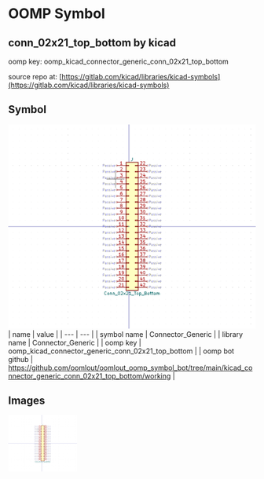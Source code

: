 # OOMP Symbol  
## conn_02x21_top_bottom  by kicad  
  
oomp key: oomp_kicad_connector_generic_conn_02x21_top_bottom  
  
source repo at: [https://gitlab.com/kicad/libraries/kicad-symbols](https://gitlab.com/kicad/libraries/kicad-symbols)  
## Symbol  
  
[![working.png](working_600.png)](working.png)  
| name | value | 
| --- | --- | 
| symbol name | Connector_Generic | 
| library name | Connector_Generic | 
| oomp key | oomp_kicad_connector_generic_conn_02x21_top_bottom | 
| oomp bot github | https://github.com/oomlout/oomlout_oomp_symbol_bot/tree/main/kicad_connector_generic_conn_02x21_top_bottom/working | 
## Images  
  
[![working.png](working_140.png)](working.png)  
